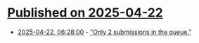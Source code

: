 # [Published on 2025-04-22](index.md)

* [2025-04-22, 06:28:00](https://soylentnews.org/meta/article.pl?sid=25/04/22/0619254&from=rss) - [ \"Only 2 submissions in the queue.\"](https://soylentnews.org/meta/article.pl?sid=25/04/22/0619254&from=rss)
